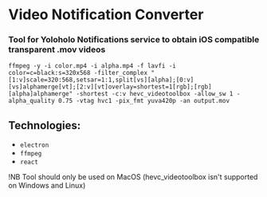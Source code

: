 # Video Notification Converter

### Tool for Yoloholo Notifications service to obtain iOS compatible transparent .mov videos

`ffmpeg -y -i color.mp4 -i alpha.mp4 -f lavfi -i color=c=black:s=320x568 -filter_complex "[1:v]scale=320:568,setsar=1:1,split[vs][alpha];[0:v][vs]alphamerge[vt];[2:v][vt]overlay=shortest=1[rgb];[rgb][alpha]alphamerge" -shortest -c:v hevc_videotoolbox -allow_sw 1 -alpha_quality 0.75 -vtag hvc1 -pix_fmt yuva420p -an output.mov`

## Technologies:

- `electron`
- `ffmpeg`
- `react`

!NB Tool should only be used on MacOS (hevc_videotoolbox isn't supported on Windows and Linux)
